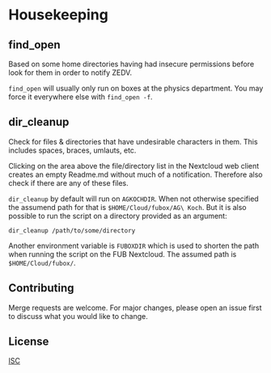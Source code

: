 # Housekeeping

## find_open

Based on some home directories having had insecure permissions before look for them in order to notify ZEDV.

`find_open` will usually only run on boxes at the physics department. You may force it everywhere else with `find_open -f`.

## dir_cleanup
Check for files & directories that have undesirable characters in them. This includes spaces, braces, umlauts, etc.

Clicking on the area above the file/directory list in the Nextcloud web client creates an empty Readme.md without much of a notification. Therefore also check if there are any of these files.

`dir_cleanup` by default will run on `AGKOCHDIR`. When not otherwise specified the assumend path for that is `$HOME/Cloud/fubox/AG\ Koch`. But it is also possible to run the script on a directory provided as an argument:

```shell
dir_cleanup /path/to/some/directory
```

Another environment variable is `FUBOXDIR` which is used to shorten the path when running the script on the FUB Nextcloud. The assumed path is `$HOME/Cloud/fubox/`.

## Contributing
Merge requests are welcome. For major changes, please open an issue first to discuss what you would like to change.

## License
[ISC](https://opensource.org/licenses/ISC)
